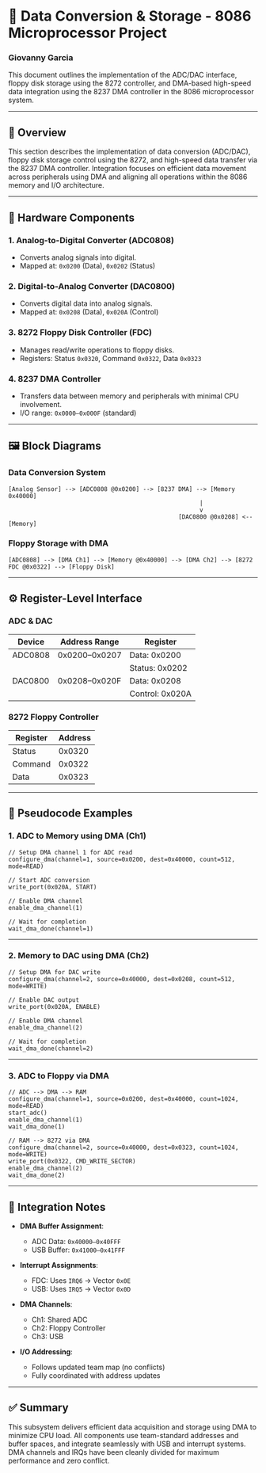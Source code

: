 
# 📂 Data Conversion & Storage - 8086 Microprocessor Project  
### Giovanny Garcia

This document outlines the implementation of the ADC/DAC interface, floppy disk storage using the 8272 controller, and DMA-based high-speed data integration using the 8237 DMA controller in the 8086 microprocessor system.

---

## 🧠 Overview

This section describes the implementation of data conversion (ADC/DAC), floppy disk storage control using the 8272, and high-speed data transfer via the 8237 DMA controller. Integration focuses on efficient data movement across peripherals using DMA and aligning all operations within the 8086 memory and I/O architecture.

---

## 🔌 Hardware Components

### 1. Analog-to-Digital Converter (ADC0808)
- Converts analog signals into digital.
- Mapped at: `0x0200` (Data), `0x0202` (Status)

### 2. Digital-to-Analog Converter (DAC0800)
- Converts digital data into analog signals.
- Mapped at: `0x0208` (Data), `0x020A` (Control)

### 3. 8272 Floppy Disk Controller (FDC)
- Manages read/write operations to floppy disks.
- Registers: Status `0x0320`, Command `0x0322`, Data `0x0323`

### 4. 8237 DMA Controller
- Transfers data between memory and peripherals with minimal CPU involvement.
- I/O range: `0x0000–0x000F` (standard)

---

## 🖼️ Block Diagrams

### Data Conversion System

```
[Analog Sensor] --> [ADC0808 @0x0200] --> [8237 DMA] --> [Memory 0x40000]
                                                      |
                                                      v
                                                [DAC0800 @0x0208] <-- [Memory]
```

### Floppy Storage with DMA

```
[ADC0808] --> [DMA Ch1] --> [Memory @0x40000] --> [DMA Ch2] --> [8272 FDC @0x0322] --> [Floppy Disk]
```

---

## ⚙️ Register-Level Interface

### ADC & DAC

| Device    | Address Range | Register         |
|-----------|----------------|------------------|
| ADC0808   | 0x0200–0x0207  | Data: 0x0200     |
|           |                | Status: 0x0202   |
| DAC0800   | 0x0208–0x020F  | Data: 0x0208     |
|           |                | Control: 0x020A  |

### 8272 Floppy Controller

| Register | Address |
|----------|---------|
| Status   | 0x0320  |
| Command  | 0x0322  |
| Data     | 0x0323  |

---

## 📜 Pseudocode Examples

### 1. ADC to Memory using DMA (Ch1)

```pseudocode
// Setup DMA channel 1 for ADC read
configure_dma(channel=1, source=0x0200, dest=0x40000, count=512, mode=READ)

// Start ADC conversion
write_port(0x020A, START)

// Enable DMA channel
enable_dma_channel(1)

// Wait for completion
wait_dma_done(channel=1)
```

---

### 2. Memory to DAC using DMA (Ch2)

```pseudocode
// Setup DMA for DAC write
configure_dma(channel=2, source=0x40000, dest=0x0208, count=512, mode=WRITE)

// Enable DAC output
write_port(0x020A, ENABLE)

// Enable DMA channel
enable_dma_channel(2)

// Wait for completion
wait_dma_done(channel=2)
```

---

### 3. ADC to Floppy via DMA

```pseudocode
// ADC --> DMA --> RAM
configure_dma(channel=1, source=0x0200, dest=0x40000, count=1024, mode=READ)
start_adc()
enable_dma_channel(1)
wait_dma_done(1)

// RAM --> 8272 via DMA
configure_dma(channel=2, source=0x40000, dest=0x0323, count=1024, mode=WRITE)
write_port(0x0322, CMD_WRITE_SECTOR)
enable_dma_channel(2)
wait_dma_done(2)
```

---

## 🧩 Integration Notes

- **DMA Buffer Assignment**:
  - ADC Data: `0x40000–0x40FFF` 
  - USB Buffer: `0x41000–0x41FFF`

- **Interrupt Assignments**:
  - FDC: Uses `IRQ6` → Vector `0x0E`
  - USB: Uses `IRQ5` → Vector `0x0D`

- **DMA Channels**:
  - Ch1: Shared ADC
  - Ch2: Floppy Controller
  - Ch3: USB 

- **I/O Addressing**:
  - Follows updated team map (no conflicts)
  - Fully coordinated with address updates

---

## ✅ Summary

This subsystem delivers efficient data acquisition and storage using DMA to minimize CPU load. All components use team-standard addresses and buffer spaces, and integrate seamlessly with USB and interrupt systems. DMA channels and IRQs have been cleanly divided for maximum performance and zero conflict.
